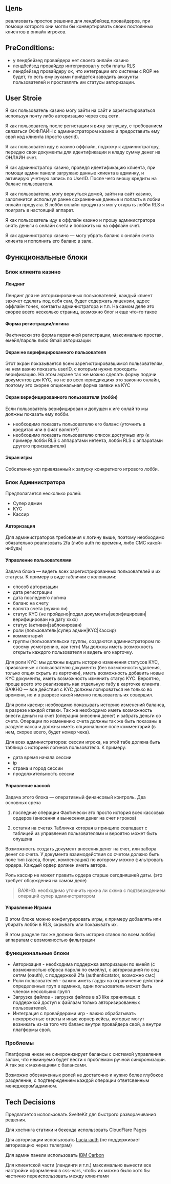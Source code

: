 ## Цель
реализовать простое решение для лендбейзед провайдеров, при помощи которого они могли бы конвертировать своих постоянных клиентов в онлайн игроков.
## PreConditions:
- у лендбейзед провайдера нет своего онлайн казино
- лендбейзед провайдер интегрировал у себя платы RLS
- лендбейзед провайдеру ок, что интеграции его системы с ROP не будет, то есть ему руками прийдется заводить аккаунты пользователей и проставлять им статусы авторизации.

## User Stroie
Я как пользователь казино могу зайти на сайт и зарегистироваться используя почту либо авторизацию через соц сети.

Я как пользователь после регистации я вижу заглушку, с требованием связаться ОФФЛАЙН с администратором казино и предоставить ему свой код клиента (просто userid).

Я как пользовател иду в казино оффлайн, подхожу к администратору, передаю свои документы для идентификации и кладу сумму денег на ОНЛАЙН счет.

Я как администратор казино, проведя идентификацию клиента, при помощи админ панели загружаю данные клиента в админку, и активирую учетную запись по UserID. После чего вношу кредиты на баланс пользователя.

Я как пользователю, могу вернуться домой, зайти на сайт казино, залогинится используя ранне сохраненные данные и попасть в лобии онлайн продукта.
В лобби онлайн продукта я могу открыть лобби RLS и поиграть в настоящий аппарат.

Я как пользователь иду в оффлайн казино и прошу администратора снять деньги с онлайн счета и положить их на оффлайн счет.

Я как администратор казино — могу убрать баланс с онлайн счета клиента и пополнить его баланс в зале.

## Функциональные блоки
### Блок клиента казино
#### Лендинг
Лендинг для не авторизированных пользователей, каждый клиент захочет сделать под себя сам, будет содержать лицензии, адрес оффлайн точек, контакты администратора и т.п. На самом деле это скорее всего несколько страниц, возможно блог и еще что-то такое
#### Форма регистрации/логина
Фактически это форма первичной регистрации, максимально простая, емейл/пароль либо Gmail авторизации
#### Экран не верифицированного пользователя
Этот экран показывается всем зарегистрировавшимся пользователям, на нем важно показать userID, с которым нужно проходить верификацию. На этом экране так же можно сделать форму подачи документов для KYC, но не во всех юрисдикциях это законно онлайн, поэтому это скорее опциональная форма заявки на KYC
#### Экран верифицированного пользователя (лобби)
Если пользователь верифицирован и допущен к иге онлай то мы должны показать ему лобби.
- необходимо показать пользователю его баланс (уточнить в кредитах или в фиат валюте?)
- необходимо показать пользователю список доступных игр (к примеру лобби RLS с аппаратами нетента, лобби RLS с аппаратами другого производителя)
#### Экран игры
Собсвтенно урл привязанный к запуску конкретного игрового лобби.

### Блок Администратора
Предполагается несколько ролей:
- Супер админ
- KYC
- Кассир
#### Авторизация
Для администраторов требования к логину выше, поэтому необходимо обязательно реализовать 2fa (либо auth по времени, либо СМС какой-нибудь)
#### Управление пользователями
Задача блока — видеть всех зарегистрированных пользователей и их статусы.
К примеру в виде таблички с колонками:
- способ авторизации
- дата регистрации
- дата последнего логина
- баланс на счету
- валюта счета (нужно ли)
- статус KYC (не пройдено|подал документы|верифицирован|верифицирован на дату хххх)
- статус (активен|заблокирован)
- роли (пользователь|супер админ|KYC|Кассир)
- комментарий
- группы (пользовательски группы, создаются администратором по своему усмотрению, как теги)
Мы должны иметь возможность открыть каждого пользователя и видеть его карточку.

Для роли KYC: мы должны видеть историю изменения статусов KYC, привязанные к пользователю документы (без возможности удаления, только опция скрыть из карточки), иметь возможность добавить новые KYC документы, иметь возможность изменить статус KYC. Вероятно, проще всего это реализовать как отдельную табу в карточке клиента. ВАЖНО — все действия с KYC должны логироваться не только во времени, но и в разрезе какой именно пользователь их совершил.

Для роли кассир: необходимо показывать историю изменений баланса, в разрезе каждой ставки. Так же необходимо иметь возможность внести деньги на счет (операция внесения денег) и забрать деньги со счета. Операции по изменению счета должны так же быть показаны в разделе касса и должны иметь опциональное поле комментарий (в нем, скорее всего, будет номер чека).

Для всех администраторов: сессии игрока, на этой табе должна быть таблица с историей логинов пользователя. К примеру:

- дата время начала сессии
- ip
- страна и город сессии
- продолжительность сессии
#### Управление кассой
Задача этого блока — оперативный финансовый контроль.
Два основных среза

1. последние операции
   Фактически это просто история всех кассовых ордеров (внесения и вынесения денег на счет игроков)

2. остатки на счетах
   Табличка которая в принципе совпадает с таблицей из управления пользователями и вероятно может быть опущена

Возможность создать документ внесения денег на счет, или забора денег со счета. У документа взаимодействия со счетом должно быть поле тип (касса, бонус, компенсация) по которому можно фильтровать ордера. Каждый ордер должен иметь автора. 

Роль кассир не может править ордера старше сегодняшней даты. (это требует обсуждения на самом деле)

> ВАЖНО: необходимо уточнить нужна ли схема с подтверждением операций супер администратором

#### Управление Играми
В этом блоке можно конфигурировать игры, к примеру добавлять или убирать лобби в RLS, скрывать или показывать их.

В этом разделе так же должна быть история ставок по всем лобби/аппаратам с возможностью фильтрации


### Функциональные блоки
- Авторизация - необходима поддержка авторизации по емейл (с возможностью сброса пароля по емейлу), с авторизацией по соц сетям (oauth), с поддержкой 2fa (authenticatator, возможно смс) 
- Роли пользователей - важно иметь гарды на ограничение действий определенных груп в админке, один пользователь может быть членом нескольких групп
- Загрузка файлов - загрузка файлов в s3 like хранилище. с поддержкой доступ к файлаам только авторизированных пользователей.
- Интеграция с провайдерами игр - важно обрабатывать некорректные ответы и иные корнер кейсы, которые могут возникать из-за того что баланс внутри провайдера свой, а внутри платформы свой.

### Проблемы
Платформа никак не синхронизирует балансы с системой управления залом, что неминуемо будет вести к проблемам ручной синхронизации. А так же к махинациям с балансами. 

Возможно обозначенных ролей не достаточно и нужно более глубокое разделение, с подтверждением каждой операции ответсвенным менеджером\админом.
## Tech Decisions
Предлагается использовать SvelteKit для быстрого разворачивания решения.

Для хостинга статики и бекенда использовать CloudFlare Pages

Для авторизации использовать [Lucia-auth](https://lucia-auth.com/getting-started/sveltekit/) (не поддерживает авторизацию через телеграм)

Для админ панели использовать [IBM Carbon](https://carbon-components-svelte.onrender.com/)

Для клиентской части (лендинги и т.п.) максимально вынести все настройки оформления в css-vars, чтобы их можно было хотя бы частично переиспользовать между клиентами